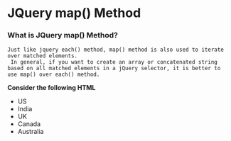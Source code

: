 # JQuery map() Method 
### What is JQuery map() Method?
`Just like jquery each() method, map() method is also used to iterate over matched elements. `</br>
`
In general, if you want to create an array or concatenated string based on all matched elements in a jQuery selector, it is better to use map() over each() method.`</br>

**Consider the following HTML**
<ul>
    <li>US</li>
    <li>India</li>
    <li>UK</li>
    <li>Canada</li>
    <li>Australia</li>
</ul>
